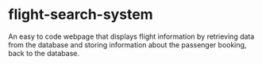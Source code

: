 # flight-search-system
An easy to code webpage that displays flight information by retrieving data from the database and storing information about the passenger booking, back to the database.
